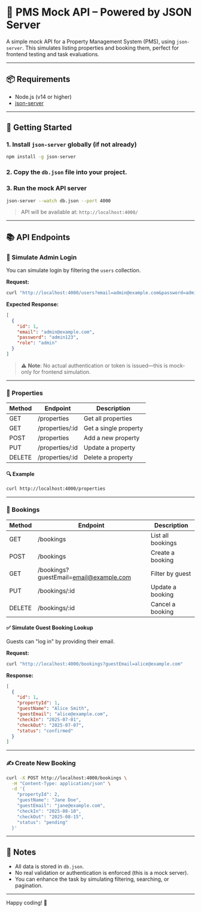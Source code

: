 # 🏨 PMS Mock API – Powered by JSON Server

A simple mock API for a Property Management System (PMS), using `json-server`. This simulates listing properties and booking them, perfect for frontend testing and task evaluations.

---

## 📦 Requirements

- Node.js (v14 or higher)
- [json-server](https://github.com/typicode/json-server)

---

## 🚀 Getting Started

### 1. Install `json-server` globally (if not already)

```bash
npm install -g json-server
```

### 2. Copy the `db.json` file into your project.

### 3. Run the mock API server

```bash
json-server --watch db.json --port 4000
```

> API will be available at: `http://localhost:4000/`

---

## 📚 API Endpoints

### 🔐 Simulate Admin Login

You can simulate login by filtering the `users` collection.

**Request:**

```bash
curl "http://localhost:4000/users?email=admin@example.com&password=admin123"
```

**Expected Response:**

```json
[
  {
    "id": 1,
    "email": "admin@example.com",
    "password": "admin123",
    "role": "admin"
  }
]
```

> ⚠️ **Note**: No actual authentication or token is issued—this is mock-only for frontend simulation.

---

### 🔹 Properties

| Method | Endpoint        | Description           |
| ------ | --------------- | --------------------- |
| GET    | /properties     | Get all properties    |
| GET    | /properties/:id | Get a single property |
| POST   | /properties     | Add a new property    |
| PUT    | /properties/:id | Update a property     |
| DELETE | /properties/:id | Delete a property     |

#### 🔍 Example

```bash
curl http://localhost:4000/properties
```

---

### 📆 Bookings

| Method | Endpoint                                                           | Description       |
| ------ | ------------------------------------------------------------------ | ----------------- |
| GET    | /bookings                                                          | List all bookings |
| POST   | /bookings                                                          | Create a booking  |
| GET    | /bookings?guestEmail=[email@example.com](mailto:email@example.com) | Filter by guest   |
| PUT    | /bookings/\:id                                                     | Update a booking  |
| DELETE | /bookings/\:id                                                     | Cancel a booking  |

#### ✅ Simulate Guest Booking Lookup

Guests can "log in" by providing their email.

**Request:**

```bash
curl "http://localhost:4000/bookings?guestEmail=alice@example.com"
```

**Response:**

```json
[
  {
    "id": 1,
    "propertyId": 1,
    "guestName": "Alice Smith",
    "guestEmail": "alice@example.com",
    "checkIn": "2025-07-01",
    "checkOut": "2025-07-07",
    "status": "confirmed"
  }
]
```

---

### ✍️ Create New Booking

```bash
curl -X POST http://localhost:4000/bookings \
  -H "Content-Type: application/json" \
  -d '{
    "propertyId": 2,
    "guestName": "Jane Doe",
    "guestEmail": "jane@example.com",
    "checkIn": "2025-08-10",
    "checkOut": "2025-08-15",
    "status": "pending"
  }'
```

---

## 📝 Notes

* All data is stored in `db.json`.
* No real validation or authentication is enforced (this is a mock server).
* You can enhance the task by simulating filtering, searching, or pagination.

---

Happy coding! 🚀
